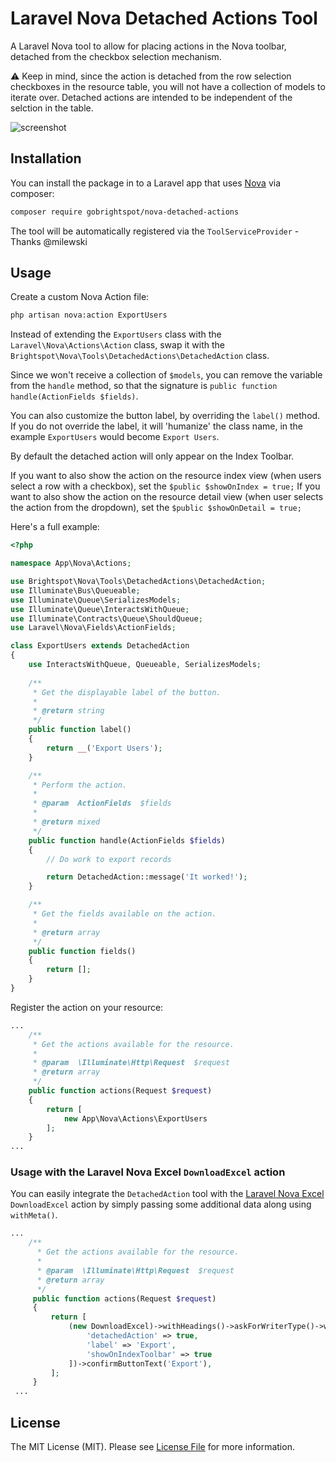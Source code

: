 # Laravel Nova Detached Actions Tool

A Laravel Nova tool to allow for placing actions in the Nova toolbar, detached from the checkbox selection mechanism.

:warning: Keep in mind, since the action is detached from the row selection checkboxes in the resource table, you will not have a collection of models to iterate over. Detached actions are intended to be independent of the selction in the table.


![screenshot](https://i.imgur.com/S8GrNFI.png)

## Installation

You can install the package in to a Laravel app that uses [Nova](https://nova.laravel.com) via composer:

```bash
composer require gobrightspot/nova-detached-actions
```

The tool will be automatically registered via the `ToolServiceProvider` - Thanks @milewski

## Usage

Create a custom Nova Action file:

```bash
php artisan nova:action ExportUsers
```

Instead of extending the `ExportUsers` class with the `Laravel\Nova\Actions\Action` class, swap it with the `Brightspot\Nova\Tools\DetachedActions\DetachedAction` class.

Since we won't receive a collection of `$models`, you can remove the variable from the `handle` method, so that the signature is `public function handle(ActionFields $fields)`.

You can also customize the button label, by overriding the `label()` method. If you do not override the label, it will 'humanize' the class name, in the example `ExportUsers` would become `Export Users`.

By default the detached action will only appear on the Index Toolbar.

If you want to also show the action on the resource index view (when users select a row with a checkbox), set the `$public $showOnIndex = true;`
If you want to also show the action on the resource detail view (when user selects the action from the dropdown), set the `$public $showOnDetail = true;`

Here's a full example:

```php
<?php

namespace App\Nova\Actions;

use Brightspot\Nova\Tools\DetachedActions\DetachedAction;
use Illuminate\Bus\Queueable;
use Illuminate\Queue\SerializesModels;
use Illuminate\Queue\InteractsWithQueue;
use Illuminate\Contracts\Queue\ShouldQueue;
use Laravel\Nova\Fields\ActionFields;

class ExportUsers extends DetachedAction
{
    use InteractsWithQueue, Queueable, SerializesModels;
    
    /**
     * Get the displayable label of the button.
     *
     * @return string
     */
    public function label()
    {
        return __('Export Users');
    }

    /**
     * Perform the action.
     *
     * @param  ActionFields  $fields
     *
     * @return mixed
     */
    public function handle(ActionFields $fields)
    {
        // Do work to export records

        return DetachedAction::message('It worked!');
    }

    /**
     * Get the fields available on the action.
     *
     * @return array
     */
    public function fields()
    {
        return [];
    }
}
```

Register the action on your resource:

```php
...
    /**
     * Get the actions available for the resource.
     *
     * @param  \Illuminate\Http\Request  $request
     * @return array
     */
    public function actions(Request $request)
    {
        return [
            new App\Nova\Actions\ExportUsers
        ];
    }
...
```

### Usage with the Laravel Nova Excel `DownloadExcel` action

You can easily integrate the `DetachedAction` tool with the [Laravel Nova Excel](https://github.com/Maatwebsite/Laravel-Nova-Excel) `DownloadExcel` action by simply passing some additional data along using `withMeta()`.

```php
...
    /**
      * Get the actions available for the resource.
      *
      * @param  \Illuminate\Http\Request  $request
      * @return array
      */
     public function actions(Request $request)
     {
         return [
             (new DownloadExcel)->withHeadings()->askForWriterType()->withMeta([
                 'detachedAction' => true,
                 'label' => 'Export',
                 'showOnIndexToolbar' => true
             ])->confirmButtonText('Export'),
         ];
     }
 ...
 ```



## License

The MIT License (MIT). Please see [License File](LICENSE) for more information.


